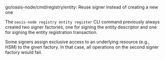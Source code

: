 go/oasis-node/cmd/registry/entity: Reuse signer instead of creating a new one

The `oasis-node registry entity register` CLI command previously always
created two signer factories, one for signing the entity descriptor and one
for signing the entity registration transaction.

Some signers assign exclusive access to an underlying resource (e.g., HSM) to
the given factory. In that case, all operations on the second signer factory
would fail.
